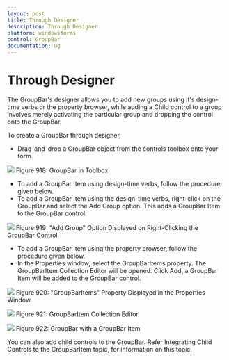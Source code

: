 ```yaml
---
layout: post
title: Through Designer
description: Through Designer
platform: windowsforms
control: GroupBar
documentation: ug
---
```

# Through Designer

The GroupBar's designer allows you to add new groups using it's design-time verbs or the property browser, while adding a Child control to a group involves merely activating the particular group and dropping the control onto the GroupBar. 

To create a GroupBar through designer,

* Drag-and-drop a GroupBar object from the controls toolbox onto your form.

 ![](Overview_images/Overview_img5.jpeg) 
Figure 918: GroupBar in Toolbox

* To add a GroupBar Item using design-time verbs, follow the procedure given below.
* To add a GroupBar Item using the design-time verbs, right-click on the GroupBar and select the Add Group option. This adds a GroupBar Item to the GroupBar control.

 ![](Overview_images/Overview_img6.jpeg)
Figure 919: "Add Group" Option Displayed on Right-Clicking the GroupBar Control

* To add a GroupBar Item using the property browser, follow the procedure given below.
* In the Properties window, select the GroupBarItems property. The GroupBarItem Collection Editor will be opened. Click Add, a GroupBar Item will be added to the GroupBar control.

![](Overview_images/Overview_img7.jpeg) 
Figure 920: "GroupBarItems" Property Displayed in the Properties Window

![](Overview_images/Overview_img8.jpeg) 
Figure 921: GroupBarItem Collection Editor

![](Overview_images/Overview_img9.jpeg) 
Figure 922: GroupBar with a GroupBar Item

You can also add child controls to the GroupBar. Refer Integrating Child Controls to the GroupBarItem topic, for 
information on this topic.
